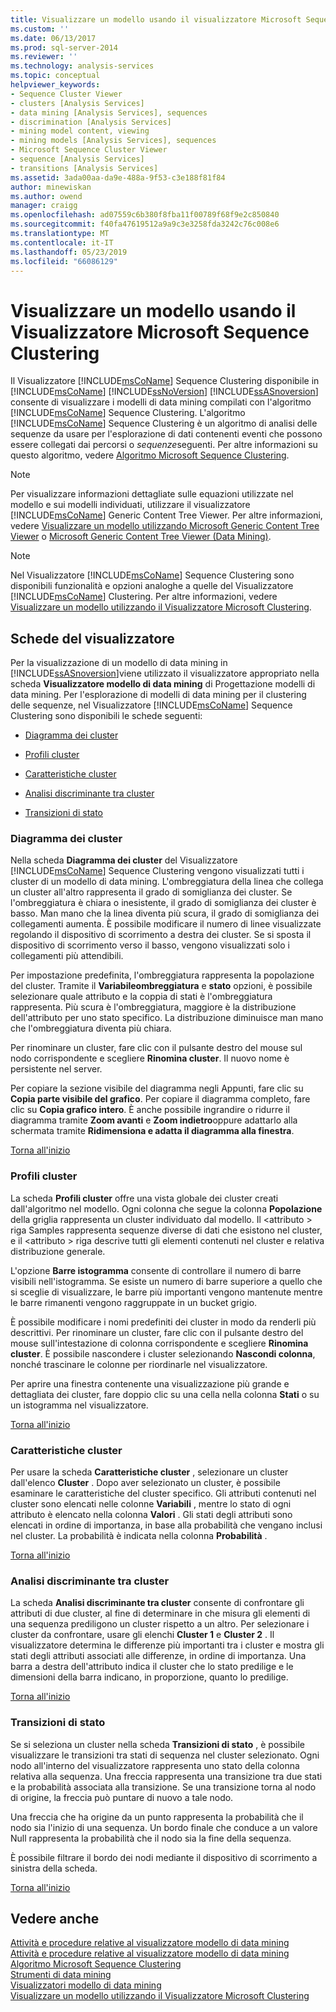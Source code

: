 ```yaml
---
title: Visualizzare un modello usando il visualizzatore Microsoft Sequence Clustering | Microsoft Docs
ms.custom: ''
ms.date: 06/13/2017
ms.prod: sql-server-2014
ms.reviewer: ''
ms.technology: analysis-services
ms.topic: conceptual
helpviewer_keywords:
- Sequence Cluster Viewer
- clusters [Analysis Services]
- data mining [Analysis Services], sequences
- discrimination [Analysis Services]
- mining model content, viewing
- mining models [Analysis Services], sequences
- Microsoft Sequence Cluster Viewer
- sequence [Analysis Services]
- transitions [Analysis Services]
ms.assetid: 3ada00aa-da9e-488a-9f53-c3e188f81f84
author: minewiskan
ms.author: owend
manager: craigg
ms.openlocfilehash: ad07559c6b380f8fba11f00789f68f9e2c850840
ms.sourcegitcommit: f40fa47619512a9a9c3e3258fda3242c76c008e6
ms.translationtype: MT
ms.contentlocale: it-IT
ms.lasthandoff: 05/23/2019
ms.locfileid: "66086129"
---
```

# <a name="browse-a-model-using-the-microsoft-sequence-cluster-viewer"></a>Visualizzare un modello usando il Visualizzatore Microsoft Sequence Clustering
  Il Visualizzatore [!INCLUDE[msCoName](../../includes/msconame-md.md)] Sequence Clustering disponibile in [!INCLUDE[msCoName](../../includes/msconame-md.md)] [!INCLUDE[ssNoVersion](../../includes/ssnoversion-md.md)] [!INCLUDE[ssASnoversion](../../includes/ssasnoversion-md.md)] consente di visualizzare i modelli di data mining compilati con l'algoritmo [!INCLUDE[msCoName](../../includes/msconame-md.md)] Sequence Clustering. L'algoritmo [!INCLUDE[msCoName](../../includes/msconame-md.md)] Sequence Clustering è un algoritmo di analisi delle sequenze da usare per l'esplorazione di dati contenenti eventi che possono essere collegati dai percorsi o *sequenze*seguenti. Per altre informazioni su questo algoritmo, vedere [Algoritmo Microsoft Sequence Clustering](microsoft-sequence-clustering-algorithm.md).  
  
> [!NOTE]  
>  Per visualizzare informazioni dettagliate sulle equazioni utilizzate nel modello e sui modelli individuati, utilizzare il visualizzatore [!INCLUDE[msCoName](../../includes/msconame-md.md)] Generic Content Tree Viewer. Per altre informazioni, vedere [Visualizzare un modello utilizzando Microsoft Generic Content Tree Viewer](browse-a-model-using-the-microsoft-generic-content-tree-viewer.md) o [Microsoft Generic Content Tree Viewer &#40;Data Mining&#41;](../microsoft-generic-content-tree-viewer-data-mining.md).  
  
> [!NOTE]  
>  Nel Visualizzatore [!INCLUDE[msCoName](../../includes/msconame-md.md)] Sequence Clustering sono disponibili funzionalità e opzioni analoghe a quelle del Visualizzatore [!INCLUDE[msCoName](../../includes/msconame-md.md)] Clustering. Per altre informazioni, vedere [Visualizzare un modello utilizzando il Visualizzatore Microsoft Clustering](browse-a-model-using-the-microsoft-cluster-viewer.md).  
  
##  <a name="BKMK_ViewerTabs"></a> Schede del visualizzatore  
 Per la visualizzazione di un modello di data mining in [!INCLUDE[ssASnoversion](../../includes/ssasnoversion-md.md)]viene utilizzato il visualizzatore appropriato nella scheda **Visualizzatore modello di data mining** di Progettazione modelli di data mining. Per l'esplorazione di modelli di data mining per il clustering delle sequenze, nel Visualizzatore [!INCLUDE[msCoName](../../includes/msconame-md.md)] Sequence Clustering sono disponibili le schede seguenti:  
  
-   [Diagramma dei cluster](#BKMK_Diagram)  
  
-   [Profili cluster](#BKMK_Profile)  
  
-   [Caratteristiche cluster](#BKMK_Characteristics)  
  
-   [Analisi discriminante tra cluster](#BKMK_Discrimination)  
  
-   [Transizioni di stato](#BKMK_Transitions)  
  
###  <a name="BKMK_Diagram"></a> Diagramma dei cluster  
 Nella scheda **Diagramma dei cluster** del Visualizzatore [!INCLUDE[msCoName](../../includes/msconame-md.md)] Sequence Clustering vengono visualizzati tutti i cluster di un modello di data mining. L'ombreggiatura della linea che collega un cluster all'altro rappresenta il grado di somiglianza dei cluster. Se l'ombreggiatura è chiara o inesistente, il grado di somiglianza dei cluster è basso. Man mano che la linea diventa più scura, il grado di somiglianza dei collegamenti aumenta. È possibile modificare il numero di linee visualizzate regolando il dispositivo di scorrimento a destra dei cluster. Se si sposta il dispositivo di scorrimento verso il basso, vengono visualizzati solo i collegamenti più attendibili.  
  
 Per impostazione predefinita, l'ombreggiatura rappresenta la popolazione del cluster. Tramite il **Variabileombreggiatura** e **stato** opzioni, è possibile selezionare quale attributo e la coppia di stati è l'ombreggiatura rappresenta. Più scura è l'ombreggiatura, maggiore è la distribuzione dell'attributo per uno stato specifico. La distribuzione diminuisce man mano che l'ombreggiatura diventa più chiara.  
  
 Per rinominare un cluster, fare clic con il pulsante destro del mouse sul nodo corrispondente e scegliere **Rinomina cluster**. Il nuovo nome è persistente nel server.  
  
 Per copiare la sezione visibile del diagramma negli Appunti, fare clic su **Copia parte visibile del grafico**. Per copiare il diagramma completo, fare clic su **Copia grafico intero**. È anche possibile ingrandire o ridurre il diagramma tramite **Zoom avanti** e **Zoom indietro**oppure adattarlo alla schermata tramite **Ridimensiona e adatta il diagramma alla finestra**.  
  
 [Torna all'inizio](#BKMK_ViewerTabs)  
  
###  <a name="BKMK_Profile"></a> Profili cluster  
 La scheda **Profili cluster** offre una vista globale dei cluster creati dall'algoritmo nel modello. Ogni colonna che segue la colonna **Popolazione** della griglia rappresenta un cluster individuato dal modello. Il \<attributo > riga Samples rappresenta sequenze diverse di dati che esistono nel cluster, e il \<attributo > riga descrive tutti gli elementi contenuti nel cluster e relativa distribuzione generale.  
  
 L'opzione **Barre istogramma** consente di controllare il numero di barre visibili nell'istogramma. Se esiste un numero di barre superiore a quello che si sceglie di visualizzare, le barre più importanti vengono mantenute mentre le barre rimanenti vengono raggruppate in un bucket grigio.  
  
 È possibile modificare i nomi predefiniti dei cluster in modo da renderli più descrittivi. Per rinominare un cluster, fare clic con il pulsante destro del mouse sull'intestazione di colonna corrispondente e scegliere **Rinomina cluster**. È possibile nascondere i cluster selezionando **Nascondi colonna**, nonché trascinare le colonne per riordinarle nel visualizzatore.  
  
 Per aprire una finestra contenente una visualizzazione più grande e dettagliata dei cluster, fare doppio clic su una cella nella colonna **Stati** o su un istogramma nel visualizzatore.  
  
 [Torna all'inizio](#BKMK_ViewerTabs)  
  
###  <a name="BKMK_Characteristics"></a> Caratteristiche cluster  
 Per usare la scheda **Caratteristiche cluster** , selezionare un cluster dall'elenco **Cluster** . Dopo aver selezionato un cluster, è possibile esaminare le caratteristiche del cluster specifico. Gli attributi contenuti nel cluster sono elencati nelle colonne **Variabili** , mentre lo stato di ogni attributo è elencato nella colonna **Valori** . Gli stati degli attributi sono elencati in ordine di importanza, in base alla probabilità che vengano inclusi nel cluster. La probabilità è indicata nella colonna **Probabilità** .  
  
 [Torna all'inizio](#BKMK_ViewerTabs)  
  
###  <a name="BKMK_Discrimination"></a> Analisi discriminante tra cluster  
 La scheda **Analisi discriminante tra cluster** consente di confrontare gli attributi di due cluster, al fine di determinare in che misura gli elementi di una sequenza prediligono un cluster rispetto a un altro. Per selezionare i cluster da confrontare, usare gli elenchi **Cluster 1** e **Cluster 2** . Il visualizzatore determina le differenze più importanti tra i cluster e mostra gli stati degli attributi associati alle differenze, in ordine di importanza. Una barra a destra dell'attributo indica il cluster che lo stato predilige e le dimensioni della barra indicano, in proporzione, quanto lo predilige.  
  
 [Torna all'inizio](#BKMK_ViewerTabs)  
  
###  <a name="BKMK_Transitions"></a> Transizioni di stato  
 Se si seleziona un cluster nella scheda **Transizioni di stato** , è possibile visualizzare le transizioni tra stati di sequenza nel cluster selezionato. Ogni nodo all'interno del visualizzatore rappresenta uno stato della colonna relativa alla sequenza. Una freccia rappresenta una transizione tra due stati e la probabilità associata alla transizione. Se una transizione torna al nodo di origine, la freccia può puntare di nuovo a tale nodo.  
  
 Una freccia che ha origine da un punto rappresenta la probabilità che il nodo sia l'inizio di una sequenza. Un bordo finale che conduce a un valore Null rappresenta la probabilità che il nodo sia la fine della sequenza.  
  
 È possibile filtrare il bordo dei nodi mediante il dispositivo di scorrimento a sinistra della scheda.  
  
 [Torna all'inizio](#BKMK_ViewerTabs)  
  
## <a name="see-also"></a>Vedere anche  
 [Attività e procedure relative al visualizzatore modello di data mining](mining-model-viewer-tasks-and-how-tos.md)   
 [Attività e procedure relative al visualizzatore modello di data mining](mining-model-viewer-tasks-and-how-tos.md)   
 [Algoritmo Microsoft Sequence Clustering](microsoft-sequence-clustering-algorithm.md)   
 [Strumenti di data mining](data-mining-tools.md)   
 [Visualizzatori modello di data mining](data-mining-model-viewers.md)   
 [Visualizzare un modello utilizzando il Visualizzatore Microsoft Clustering](browse-a-model-using-the-microsoft-cluster-viewer.md)  
  
  
